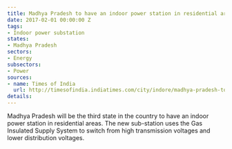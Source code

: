 ```yaml
---
title: Madhya Pradesh to have an indoor power station in residential areas
date: 2017-02-01 00:00:00 Z
tags:
- Indoor power substation
states:
- Madhya Pradesh
sectors:
- Energy
subsectors:
- Power
sources:
- name: Times of India
  url: http://timesofindia.indiatimes.com/city/indore/madhya-pradesh-to-have-its-first-high-tech-power-station-in-indore/articleshow/56835865.cms
details: 
---
```


Madhya Pradesh will be the third state in the country to have an indoor power station in residential areas. The new sub-station uses the Gas Insulated Supply System to switch from high transmission voltages and lower distribution voltages.
